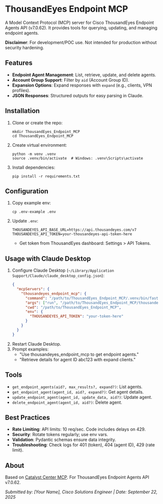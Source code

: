 # ThousandEyes Endpoint MCP

A Model Context Protocol (MCP) server for Cisco ThousandEyes Endpoint Agents API (v7.0.62). It provides tools for querying, updating, and managing endpoint agents.

**Disclaimer**: For development/POC use. Not intended for production without security hardening.

## Features
- **Endpoint Agent Management**: List, retrieve, update, and delete agents.
- **Account Group Support**: Filter by `aid` (Account Group ID).
- **Expansion Options**: Expand responses with `expand` (e.g., clients, VPN profiles).
- **JSON Responses**: Structured outputs for easy parsing in Claude.

## Installation
1. Clone or create the repo:
   ```
   mkdir ThousandEyes_Endpoint_MCP
   cd ThousandEyes_Endpoint_MCP
   ```
2. Create virtual environment:
   ```
   python -m venv .venv
   source .venv/bin/activate  # Windows: .venv\Scripts\activate
   ```
3. Install dependencies:
   ```
   pip install -r requirements.txt
   ```

## Configuration
1. Copy example env:
   ```
   cp .env-example .env
   ```
2. Update `.env`:
   ```
   THOUSANDEYES_API_BASE_URL=https://api.thousandeyes.com/v7
   THOUSANDEYES_API_TOKEN=your-thousandeyes-api-token-here
   ```
   - Get token from ThousandEyes dashboard: Settings > API Tokens.

## Usage with Claude Desktop
1. Configure Claude Desktop (`~/Library/Application Support/Claude/claude_desktop_config.json`):
   ```json
   {
     "mcpServers": {
       "thousandeyes_endpoint_mcp": {
         "command": "/path/to/ThousandEyes_Endpoint_MCP/.venv/bin/fastmcp",
         "args": ["run", "/path/to/ThousandEyes_Endpoint_MCP/thousandeyes_endpoint_mcp.py"],
         "cwd": "/path/to/ThousandEyes_Endpoint_MCP",
         "env": {
           "THOUSANDEYES_API_TOKEN": "your-token-here"
         }
       }
     }
   }
   ```
2. Restart Claude Desktop.
3. Prompt examples:
   - "Use thousandeyes_endpoint_mcp to get endpoint agents."
   - "Retrieve details for agent ID abc123 with expand clients."

## Tools
- `get_endpoint_agents(aid?, max_results?, expand?)`: List agents.
- `get_endpoint_agent(agent_id, aid?, expand?)`: Get agent details.
- `update_endpoint_agent(agent_id, update_data, aid?)`: Update agent.
- `delete_endpoint_agent(agent_id, aid?)`: Delete agent.

## Best Practices
- **Rate Limiting**: API limits: 10 req/sec. Code includes delays on 429.
- **Security**: Rotate tokens regularly; use env vars.
- **Validation**: Pydantic schemas ensure data integrity.
- **Troubleshooting**: Check logs for 401 (token), 404 (agent ID), 429 (rate limit).

## About
Based on [Catalyst Center MCP](https://github.com/JackRiebel/Catalyst_Center_MCP). For ThousandEyes Endpoint Agents API v7.0.62.

*Submitted by: [Your Name], Cisco Solutions Engineer | Date: September 22, 2025*

